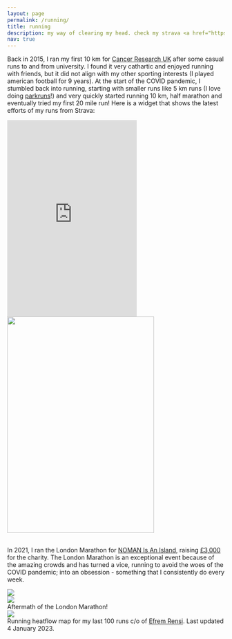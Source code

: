 ```yaml
---
layout: page
permalink: /running/
title: running
description: my way of clearing my head. check my strava <a href="https://www.strava.com/athletes/19448888">here</a>
nav: true
---
```


Back in 2015, I ran my first 10 km for [Cancer Research UK](https://www.cancerresearchuk.org) after some casual runs to and from university. I found it very cathartic and enjoyed running with friends, but it did not align with my other sporting interests (I played american football for 9 years). At the start of the COVID pandemic, I stumbled back into running, starting with smaller runs like 5 km runs (I love doing [parkruns](http://parkrun.org.uk)!) and very quickly started running 10 km, half marathon and eventually tried my first 20 mile run! Here is a widget that shows the latest efforts of my runs from Strava:

<div class="row mt-3">
    <div class="col-sm mt-3 mt-md-0">
        <iframe height='454' width='300' frameborder='0' allowtransparency='true' scrolling='no' src='https://www.strava.com/athletes/19448888/latest-rides/c6c099701076431019181dbce2006a28fb6a6b96'></iframe>
    </div>
    <div class="col-sm mt-3 mt-md-0">
        <img height='500' width='340' class="img-fluid rounded" src="{{ site.baseurl }}/assets/img/running.jpg">
    </div>
</div>
<br>

In 2021, I ran the London Marathon for [NOMAN Is An Island](https://nomancampaign.org), raising [£3,000](https://www.justgiving.com/lukenoman) for the charity. The London Marathon is an exceptional event because of the amazing crowds and has turned a vice, running to avoid the woes of the COVID pandemic; into an obsession - something that I consistently do every week.

<div class="row mt-3">
    <div class="col-sm mt-3 mt-md-0">
        <img class="img-fluid rounded" src="{{ site.baseurl }}/assets/img/running1.jpg" data-zoomable>
    </div>
    <div class="col-sm mt-3 mt-md-0">
        <img class="img-fluid rounded" src="{{ site.baseurl }}/assets/img/running2.jpg" data-zoomable>
    </div>
</div>
<div class="caption">
  Aftermath of the London Marathon!
</div>

<div class="row mt-3">
  <img class="img-fluid rounded" src="{{ site.baseurl }}/assets/img/heatflask/hf-01-2023.gif">
</div>
<div class="caption">
    Running heatflow map for my last 100 runs c/o of <a href="https://github.com/ebrensi/heatflask/">Efrem Rensi</a>. Last updated 4 January 2023.
</div>
